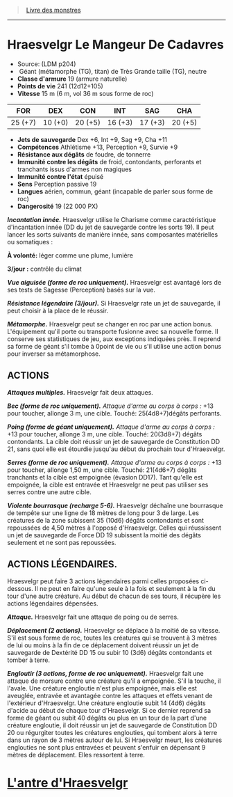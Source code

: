 ﻿> [Livre des monstres](tome_of_beasts.md)

---

# Hraesvelgr Le Mangeur De Cadavres

- Source: (LDM p204)
-  Géant (métamorphe (TG), titan) de Très Grande taille (TG), neutre
- **Classe d'armure** 19 (armure naturelle)
- **Points de vie** 241 (12d12+105)
- **Vitesse** 15 m (6 m, vol 36 m sous forme de roc)

|FOR|DEX|CON|INT|SAG|CHA|
|---|---|---|---|---|---|
|25 (+7)|10 (+0)|20 (+5)|16 (+3)|17 (+3)|20 (+5)|

- **Jets de sauvegarde** Dex +6, Int +9, Sag +9, Cha +11
- **Compétences** Athlétisme +13, Perception +9, Survie +9
- **Résistance aux dégâts** de foudre, de tonnerre
- **Immunité contre les dégâts** de froid, contondants, perforants et tranchants issus d'armes non magiques
- **Immunité contre l'état** épuisé
- **Sens** Perception passive 19
- **Langues** aérien, commun, géant (incapable de parler sous forme de roc)
- **Dangerosité** 19 (22 000 PX)

**_Incantation innée._** Hraesvelgr utilise le Charisme comme caractéristique d'incantation innée (DD du jet de sauvegarde contre les sorts 19). Il peut lancer les sorts suivants de manière innée, sans composantes matérielles ou somatiques :

**À volonté:** léger comme une plume, lumière

**3/jour :** contrôle du climat

**_Vue aiguisée (forme de roc uniquement)._** Hraesvelgr est avantagé lors de ses tests de Sagesse (Perception) basés sur la vue.

**_Résistance légendaire (3/jour)._** Si Hraesvelgr rate un jet de sauvegarde, il peut choisir à la place de le réussir.

**_Métamorphe._** Hraesvelgr peut se changer en roc par une action bonus. L'équipement qu'il porte ou transporte fusionne avec sa nouvelle forme. Il conserve ses statistiques de jeu, aux exceptions indiquées près. Il reprend sa forme de géant s'il tombe à 0point de vie ou s'il utilise une action bonus pour inverser sa métamorphose.

## ACTIONS

**_Attaques multiples._** Hraesvelgr fait deux attaques.

**_Bec (forme de roc uniquement)._** _Attaque d'arme au corps à corps :_ +13 pour toucher, allonge 3 m, une cible. Touché: 25(4d8+7)dégâts perforants.

**_Poing (forme de géant uniquement)._** _Attaque d'arme au corps à corps :_ +13 pour toucher, allonge 3 m, une cible. Touché: 20(3d8+7) dégâts contondants. La cible doit réussir un jet de sauvegarde de Constitution DD 21, sans quoi elle est étourdie jusqu'au début du prochain tour d'Hraesvelgr.

**_Serres (forme de roc uniquement)._** _Attaque d'arme au corps à corps :_ +13 pour toucher, allonge 1,50 m, une cible. Touché: 21(4d6+7) dégâts tranchants et la cible est empoignée (évasion DD17). Tant qu'elle est empoignée, la cible est entravée et Hraesvelgr ne peut pas utiliser ses serres contre une autre cible.

**_Violente bourrasque (recharge 5-6)._** Hraesvelgr déchaîne une bourrasque de tempête sur une ligne de 18 mètres de long pour 3 de large. Les créatures de la zone subissent 35 (10d6) dégâts contondants et sont repoussées de 4,50 mètres à l'opposé d'Hraesvelgr. Celles qui réussissent un jet de sauvegarde de Force DD 19 subissent la moitié des dégâts seulement et ne sont pas repoussées.

## ACTIONS LÉGENDAIRES.

Hraesvelgr peut faire 3 actions légendaires parmi celles proposées ci-dessous. Il ne peut en faire qu'une seule à la fois et seulement à la fin du tour d'une autre créature. Au début de chacun de ses tours, il récupère les actions légendaires dépensées.

**_Attaque._** Hraesvelgr fait une attaque de poing ou de serres.

**_Déplacement (2 actions)._** Hraesvelgr se déplace à la moitié de sa vitesse. S'il est sous forme de roc, toutes les créatures qui se trouvent à 3 mètres de lui ou moins à la fin de ce déplacement doivent réussir un jet de sauvegarde de Dextérité DD 15 ou subir 10 (3d6) dégâts contondants et tomber à terre.

**_Engloutir (3 actions, forme de roc uniquement)._** Hraesvelgr fait une attaque de morsure contre une créature qu'il a empoignée. S'il la touche, il l'avale. Une créature engloutie n'est plus empoignée, mais elle est aveuglée, entravée et avantagée contre les attaques et effets venant de l'extérieur d'Hraesvelgr. Une créature engloutie subit 14 (4d6) dégâts d'acide au début de chaque tour d'Hraesvelgr. Si ce dernier reprend sa forme de géant ou subit 40 dégâts ou plus en un tour de la part d'une créature engloutie, il doit réussir un jet de sauvegarde de Constitution DD 20 ou régurgiter toutes les créatures englouties, qui tombent alors à terre dans un rayon de 3 mètres autour de lui. Si Hraesvelgr meurt, les créatures englouties ne sont plus entravées et peuvent s'enfuir en dépensant 9 mètres de déplacement. Elles ressortent à terre.

# [L'antre d'Hraesvelgr](tome_of_beasts_lantre_dhraesvelgr.md)

